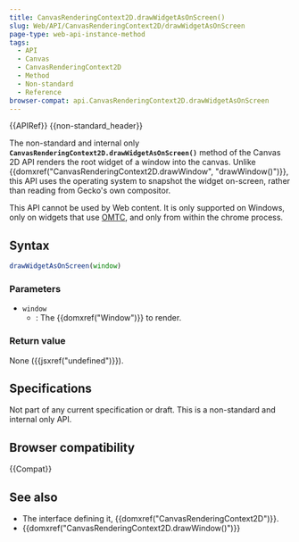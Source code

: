 ```yaml
---
title: CanvasRenderingContext2D.drawWidgetAsOnScreen()
slug: Web/API/CanvasRenderingContext2D/drawWidgetAsOnScreen
page-type: web-api-instance-method
tags:
  - API
  - Canvas
  - CanvasRenderingContext2D
  - Method
  - Non-standard
  - Reference
browser-compat: api.CanvasRenderingContext2D.drawWidgetAsOnScreen
---
```

{{APIRef}} {{non-standard_header}}

The non-standard and internal only
**`CanvasRenderingContext2D.drawWidgetAsOnScreen()`** method of
the Canvas 2D API renders the root widget of a window into the canvas. Unlike
{{domxref("CanvasRenderingContext2D.drawWindow", "drawWindow()")}}, this API uses the
operating system to snapshot the widget on-screen, rather than reading from Gecko's own
compositor.

This API cannot be used by Web content. It is only supported on Windows, only on
widgets that use [OMTC](https://wiki.mozilla.org/Platform/GFX/OffMainThreadCompositing), and
only from within the chrome process.

## Syntax

```js
drawWidgetAsOnScreen(window)
```

### Parameters

- `window`
  - : The {{domxref("Window")}} to render.

### Return value

None ({{jsxref("undefined")}}).

## Specifications

Not part of any current specification or draft. This is a non-standard and internal
only API.

## Browser compatibility

{{Compat}}

## See also

- The interface defining it, {{domxref("CanvasRenderingContext2D")}}.
- {{domxref("CanvasRenderingContext2D.drawWindow()")}}
